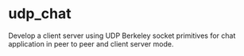 # udp_chat
Develop a client server using UDP Berkeley socket primitives for chat application in peer to peer and client server mode.
